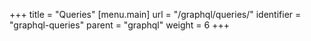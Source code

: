 +++
title = "Queries"
[menu.main]
  url = "/graphql/queries/"
  identifier = "graphql-queries"
    parent = "graphql"
  weight = 6
+++